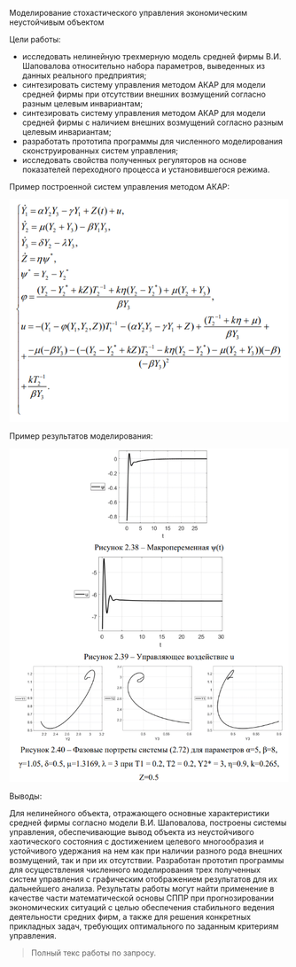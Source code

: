 Моделирование стохастического управления экономическим неустойчивым объектом

Цели работы:

- исследовать нелинейную трехмерную модель средней фирмы
В.И. Шаповалова относительно набора параметров, выведенных из данных
реального предприятия;
- синтезировать систему управления методом АКАР для модели
средней фирмы при отсутствии внешних возмущений согласно разным
целевым инвариантам;
- синтезировать систему управления методом АКАР для модели
средней фирмы с наличием внешних возмущений согласно разным целевым
инвариантам;
- разработать прототипа программы для численного моделирования
сконструированных систем управления;
- исследовать свойства полученных регуляторов на основе показателей
переходного процесса и установившегося режима.

Пример построенной систем управления методом АКАР:

![This is an image](https://github.com/MangaBoba/MSF_ADAR_optimization/blob/main/csyst_example.png)

Пример результатов моделирования:

![This is an image](https://github.com/MangaBoba/MSF_ADAR_optimization/blob/main/modeling_example.png)

Выводы:

Для нелинейного объекта, отражающего основные характеристики
средней фирмы согласно модели В.И. Шаповалова, построены системы
управления, обеспечивающие вывод объекта из неустойчивого хаотического
состояния с достижением целевого многообразия и устойчивого удержания на
нем как при наличии разного рода внешних возмущений, так и при их
отсутствии.
Разработан прототип программы для осуществления численного
моделирования трех полученных систем управления с графическим
отображением результатов для их дальнейшего анализа.
Результаты работы могут найти применение в качестве части
математической основы СППР при прогнозировании экономических ситуаций
с целью обеспечения стабильного ведения деятельности средних фирм, а
также для решения конкретных прикладных задач, требующих оптимального
по заданным критериям управления.


>Полный текс работы по запросу.
